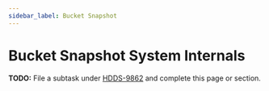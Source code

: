 ```yaml
---
sidebar_label: Bucket Snapshot
---
```


# Bucket Snapshot System Internals

**TODO:** File a subtask under [HDDS-9862](https://issues.apache.org/jira/browse/HDDS-9862) and complete this page or section.

